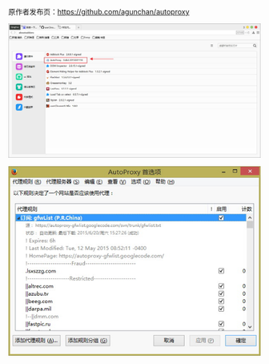 原作者发布页：https://github.com/agunchan/autoproxy

![Version](img/AutoProxy-Version.jpg)

![List](img/AutoProxy-List.jpg)
